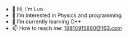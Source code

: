 - 👋 Hi, I’m Luo
- 👀 I’m interested in Physics and programming
- 🌱 I’m currently learning C++
- 📫 How to reach me: 18810915880@163.com

<!---
UniteRatrol/UniteRatrol is a ✨ special ✨ repository because its `README.md` (this file) appears on your GitHub profile.
You can click the Preview link to take a look at your changes.
--->
